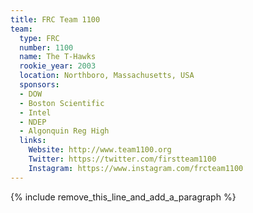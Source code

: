 ```yaml
---
title: FRC Team 1100
team:
  type: FRC
  number: 1100
  name: The T-Hawks
  rookie_year: 2003
  location: Northboro, Massachusetts, USA
  sponsors:
  - DOW
  - Boston Scientific
  - Intel
  - NDEP
  - Algonquin Reg High
  links:
    Website: http://www.team1100.org
    Twitter: https://twitter.com/firstteam1100
    Instagram: https://www.instagram.com/frcteam1100
---
```


{% include remove_this_line_and_add_a_paragraph %}